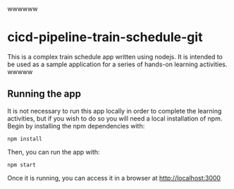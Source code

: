 wwwwww

# cicd-pipeline-train-schedule-git

This is a complex train schedule app written using nodejs. It is intended to be used as a sample application for a series of hands-on learning activities.
wwwww
## Running the app

It is not necessary to run this app locally in order to complete the learning activities, but if you wish to do so you will need a local installation of npm. Begin by installing the npm dependencies with:

    npm install

Then, you can run the app with:

    npm start

Once it is running, you can access it in a browser at [http://localhost:3000](http://localhost:3000)

